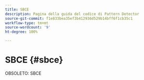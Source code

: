 ```yaml
---
title: SBCE
description: Pagina della guida del codice di Pattern Detector
source-git-commit: f1e833bea35ef3b412936d529b14bff6f1cb35c1
workflow-type: tm+mt
source-wordcount: '9'
ht-degree: 100%

---
```



# SBCE {#sbce}

OBSOLETO: SBCE
